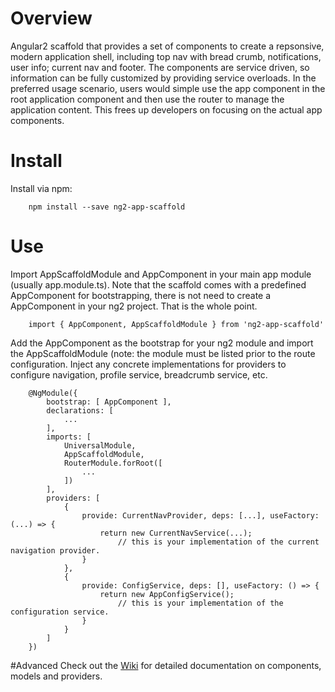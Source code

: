 # Overview
Angular2 scaffold that provides a set of components to create a repsonsive, modern application shell, including top nav with bread crumb, notifications, user info; current nav and footer. The components are service driven, so information can be fully customized by providing service overloads. In the preferred usage scenario, users would simple use the app component in the root application component and then use the router to manage the application content. This frees up developers on focusing on the actual app components.

# Install
Install via npm:

```
    npm install --save ng2-app-scaffold
```

# Use
Import AppScaffoldModule and AppComponent in your main app module (usually app.module.ts). Note that the scaffold comes with a predefined AppComponent for bootstrapping, there is not need to create a AppComponent in your ng2 project. That is the whole point. 

```
    import { AppComponent, AppScaffoldModule } from 'ng2-app-scaffold'
```

Add the AppComponent as the bootstrap for your ng2 module and import the AppScaffoldModule (note: the module must be listed prior to the route configuration. Inject any concrete implementations for providers to configure navigation, profile service, breadcrumb service, etc.

```
    @NgModule({
        bootstrap: [ AppComponent ],
        declarations: [
            ...
        ],
        imports: [
            UniversalModule,
            AppScaffoldModule,
            RouterModule.forRoot([
                ...
            ])
        ],
        providers: [
            {
                provide: CurrentNavProvider, deps: [...], useFactory: (...) => {
                    return new CurrentNavService(...);  
                        // this is your implementation of the current navigation provider. 
                }
            },
            {
                provide: ConfigService, deps: [], useFactory: () => {
                    return new AppConfigService(); 
                        // this is your implementation of the configuration service.
                }
            }
        ]
    })
```

#Advanced
Check out the [Wiki](../../wiki) for detailed documentation on components, models and providers. 